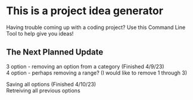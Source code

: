 # This is a project idea generator
Having trouble coming up with a coding project? Use this Command Line Tool to help give you ideas!

## The Next Planned Update
3 option - removing an option from a category (Finished 4/9/23)<br>
4 option - perhaps removing a range?
    (I would like to remove 1 through 3)

Saving all options (Finished 4/10/23)<br>
Retreiving all previous options